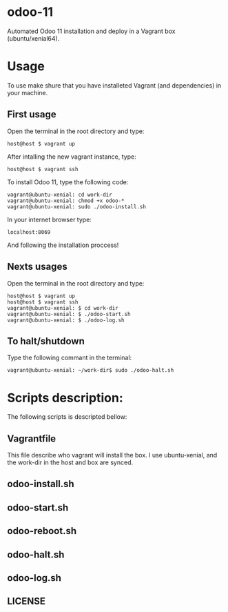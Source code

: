# odoo-11
Automated Odoo 11 installation and deploy in a Vagrant box (ubuntu/xenial64). 

# Usage
To use make shure that you have installeted Vagrant (and dependencies) in your machine.

## First usage

Open the terminal in the root directory and type:

```console
host@host $ vagrant up
```

After intalling the new vagrant instance, type:
```console
host@host $ vagrant ssh
```

To install Odoo 11, type the following code: 
```console
vagrant@ubuntu-xenial: cd work-dir
vagrant@ubuntu-xenial: chmod +x odoo-*
vagrant@ubuntu-xenial: sudo ./odoo-install.sh
```

In your internet browser type: 
```console
localhost:8069
```
And following the installation proccess!

## Nexts usages

Open the terminal in the root directory and type:
```console
host@host $ vagrant up
host@host $ vagrant ssh
vagrant@ubuntu-xenial: $ cd work-dir
vagrant@ubuntu-xenial: $ ./odoo-start.sh
vagrant@ubuntu-xenial: $ ./odoo-log.sh
```

## To halt/shutdown

Type the following commant in the terminal:
```console
vagrant@ubuntu-xenial: ~/work-dir$ sudo ./odoo-halt.sh 
```

# Scripts description:
The following scripts is descripted bellow:

## Vagrantfile
This file describe who vagrant will install the box.
I use ubuntu-xenial, and the work-dir in the host and box are synced.

## odoo-install.sh
## odoo-start.sh
## odoo-reboot.sh
## odoo-halt.sh
## odoo-log.sh
## LICENSE
